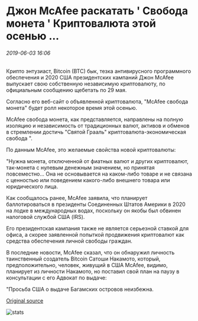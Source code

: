 # Джон McAfee раскатать ' Свобода монета ' Криптовалюта этой осенью ...

###### 2019-06-03 16:06

Крипто энтузиаст, Bitcoin (BTC) бык, тезка антивирусного программного обеспечения и 2020 США президентских кампаний Джон McAfee выпускает свою собственную независимую криптовалюту, по официальным сообщению щебетать по 29 мая.

Согласно его веб-сайт о объявленной криптовалюта, "McAfee свобода монета" будет ролл некоторое время этой осенью.

McAfee свобода монета, как представляется, направлены на полную изоляцию и независимость от традиционных валют, активов и обменов в стремлении достичь "Святой Грааль" криптовалюта-экономическая свобода ".

По данным McAfee, это желаемые свойства новой криптовалюты:

"Нужна монета, отключенной от фиатных валют и других криптовалют, так-монета с нулевым денежным значением, но принятая повсеместно... Она не основывается на каком-либо товаре и не связана с ценностью или поведением какого-либо внешнего товара или юридического лица.

Как сообщалось ранее, McAfee заявила, что планирует баллотироваться в президенты Соединенных Штатов Америки в 2020 на лодке в международных водах, поскольку он якобы был обвинен налоговой службой США (IRS).

Его президентская кампания также не является серьезной ставкой для офиса, а скорее заявленной попыткой продвижения криптовалют как средства обеспечения личной свободы граждан.

В последние новости, McAfee сказал, что он обнаружил личность таинственный создатель Bitcoin Сатоши Накамото, который, предположительно, человек, живущий в США McAfee, видимо, планирует из личности Накамото, но поставил свой план на паузу в консультации с его Адвокат по выдаче:

"Просьба США о выдаче Багамских островов неизбежна.

[Original source](https://cointelegraph.com/news/john-mcafee-to-roll-out-freedom-coin-cryptocurrency-this-fall)

![stats](https://c.statcounter.com/11760860/0/a89fa40b/1/ "stats")